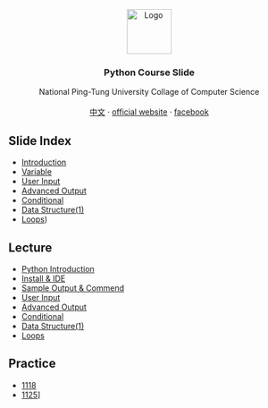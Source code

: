 <div id="top"></div>


<div align="center">
<img src="http://nptucsss.com/python/images/ccs_logo.png" alt="Logo" width="80" height="80" />
<h3 align="center">Python Course Slide</h3>

<p align="center">
National Ping-Tung University Collage of Computer Science
<br/>
<br/>
<a href="https://github.com/NPTUCSSS/python/tree/main/CHINESE">中文</a>
		·
<a href="https://ccs.nptu.edu.tw/index.php?Lang=en">official website</a>
		·
<a href="https://www.facebook.com/nptu.ccs/">facebook</a>
</p>
</div>

## Slide Index

- [Introduction](https://nptucsss.com/python/introduction)
- [Variable](https://nptucsss.com/python/variable)
- [User Input](https://nptucsss.com/python/input)
- [Advanced Output](https://nptucsss.com/python/advanced-output)
- [Conditional](https://nptucsss.com/python/conditional)
- [Data Structure(1)](https://nptucsss.com/python/data-structure/)
- [Loops](https://nptucsss.com/python/loops))

## Lecture

- [Python Introduction](https://hackmd.io/@nptucsss/HyE-Qg2DF)
- [Install & IDE](https://hackmd.io/@nptucsss/ry2gVNpPK)
- [Sample Output & Commend](https://hackmd.io/@nptucsss/rJHPSETDY)
- [User Input](https://hackmd.io/@nptucsss/HkPvhNmuF)
- [Advanced Output](https://hackmd.io/@nptucsss/S1go3B7uF)
- [Conditional](https://hackmd.io/@nptucsss/r1_r-g9_t)
- [Data Structure(1)](https://hackmd.io/@nptucsss/H1RjVod_K)
- [Loops](https://hackmd.io/@nptucsss/ryFmeLj_Y)

## Practice

- [1118](https://hackmd.io/@nptucsss/SJOR04XuF)
- [1125](https://hackmd.io/@nptucsss/r1xjZYPOY)]
